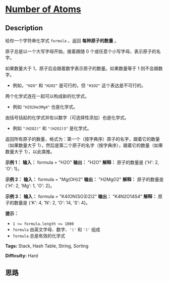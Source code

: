# [Number of Atoms][title]

## Description

给你一个字符串化学式 `formula` ，返回 **每种原子的数量** 。

原子总是以一个大写字母开始，接着跟随 0 个或任意个小写字母，表示原子的名字。

如果数量大于 1，原子后会跟着数字表示原子的数量。如果数量等于 1 则不会跟数字。

  * 例如，`"H2O"` 和 `"H2O2"` 是可行的，但 `"H1O2"` 这个表达是不可行的。

两个化学式连在一起可以构成新的化学式。

  * 例如 `"H2O2He3Mg4"` 也是化学式。

由括号括起的化学式并佐以数字（可选择性添加）也是化学式。

  * 例如 `"(H2O2)"` 和 `"(H2O2)3"` 是化学式。

返回所有原子的数量，格式为：第一个（按字典序）原子的名字，跟着它的数量（如果数量大于 1），然后是第二个原子的名字（按字典序），跟着它的数量（如果数量大于
1），以此类推。



**示例 1：**
            **输入：** formula = "H2O"    **输出：** "H2O"    **解释：** 原子的数量是 {'H': 2, 'O': 1}。    

**示例 2：**
            **输入：** formula = "Mg(OH)2"    **输出：** "H2MgO2"    **解释：** 原子的数量是 {'H': 2, 'Mg': 1, 'O': 2}。    

**示例 3：**
            **输入：** formula = "K4(ON(SO3)2)2"    **输出：** "K4N2O14S4"    **解释：** 原子的数量是 {'K': 4, 'N': 2, 'O': 14, 'S': 4}。    



**提示：**

  * `1 <= formula.length <= 1000`
  * `formula` 由英文字母、数字、`'('` 和 `')'` 组成
  * `formula` 总是有效的化学式


**Tags:** Stack, Hash Table, String, Sorting

**Difficulty:** Hard

## 思路

[title]: https://leetcode-cn.com/problems/number-of-atoms
